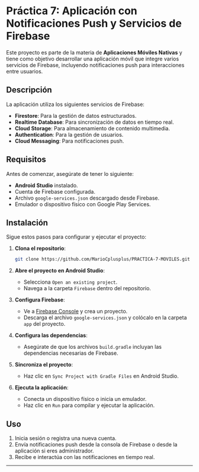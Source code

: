 # Práctica 7: Aplicación con Notificaciones Push y Servicios de Firebase

Este proyecto es parte de la materia de **Aplicaciones Móviles Nativas** y tiene como objetivo desarrollar una aplicación móvil que integre varios servicios de Firebase, incluyendo notificaciones push para interacciones entre usuarios.

## Descripción
La aplicación utiliza los siguientes servicios de Firebase:

- **Firestore**: Para la gestión de datos estructurados.
- **Realtime Database**: Para sincronización de datos en tiempo real.
- **Cloud Storage**: Para almacenamiento de contenido multimedia.
- **Authentication**: Para la gestión de usuarios.
- **Cloud Messaging**: Para notificaciones push.

## Requisitos
Antes de comenzar, asegúrate de tener lo siguiente:

- **Android Studio** instalado.
- Cuenta de Firebase configurada.
- Archivo `google-services.json` descargado desde Firebase.
- Emulador o dispositivo físico con Google Play Services.

## Instalación
Sigue estos pasos para configurar y ejecutar el proyecto:

1. **Clona el repositorio**:
   ```bash
   git clone https://github.com/MarioCplusplus/PRACTICA-7-MOVILES.git
   ```
2. **Abre el proyecto en Android Studio**:
   - Selecciona `Open an existing project`.
   - Navega a la carpeta `Firebase` dentro del repositorio.

3. **Configura Firebase**:
   - Ve a [Firebase Console](https://console.firebase.google.com/) y crea un proyecto.
   - Descarga el archivo `google-services.json` y colócalo en la carpeta `app` del proyecto.

4. **Configura las dependencias**:
   - Asegúrate de que los archivos `build.gradle` incluyan las dependencias necesarias de Firebase.

5. **Sincroniza el proyecto**:
   - Haz clic en `Sync Project with Gradle Files` en Android Studio.

6. **Ejecuta la aplicación**:
   - Conecta un dispositivo físico o inicia un emulador.
   - Haz clic en `Run` para compilar y ejecutar la aplicación.

## Uso
1. Inicia sesión o registra una nueva cuenta.
2. Envía notificaciones push desde la consola de Firebase o desde la aplicación si eres administrador.
3. Recibe e interactúa con las notificaciones en tiempo real.

---
